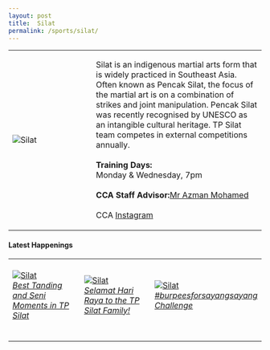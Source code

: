 ```yaml
---
layout: post
title:  Silat
permalink: /sports/silat/
---
```


<table>
    <tr>
        <td style="width:33%"><image src="/images/CCA_silat.jpg" style="display:block;margin-left:auto;margin-right:auto;" alt="Silat"></image></td>
        <td>
            <p>
                Silat is an indigenous martial arts form that is widely practiced in Southeast Asia. Often known as Pencak Silat, the focus of the martial art is on a combination of strikes and joint manipulation. Pencak Silat was recently recognised by UNESCO as an intangible cultural heritage. TP Silat team competes in external competitions annually.<br>
                <br>
                <b>Training Days:</b><br>
                Monday & Wednesday, 7pm<br>
                <br>
                <b>CCA Staff Advisor:</b><a href="mailto:Azman_MOHAMED@TP.EDU.SG">Mr Azman Mohamed</a><br>
                <br>
                CCA <a href="https://www.instagram.com/tpsilat">Instagram</a>
            </p>
        </td>
    </tr>
</table>


#### Latest Happenings

<table>
    <tr>
        <td style="width:33%"><br>
            <a href="https://www.instagram.com/tv/CN6tQrAhOVb/">
                <image src="/images/CCA-silat-ig4.png" style="display:block;margin-left:auto;margin-right:auto;" alt="Silat">
                <h6 style="margin-top:0%">Best Tanding and Seni Moments in TP Silat</h6>
                </image>
            </a>
        </td>
        <td style="width:33%"><br>
            <a href="https://www.instagram.com/p/CA4h0MeBvTd/">
                <image src="/images/CCA-Silat_IG1.png" style="display:block;margin-left:auto;margin-right:auto;" alt="Silat">
                <h6 style="margin-top:0%">Selamat Hari Raya to the TP Silat Family!</h6>
                </image>
            </a>
        </td>
        <td style="width:33%"><br>
            <a href="https://www.instagram.com/p/B_e8gfhhBza/">
                <image src="/images/CCA-Silat_IG2.png" style="display:block;margin-left:auto;margin-right:auto;" alt="Silat">
                <h6 style="margin-top:0%">#burpeesforsayangsayang Challenge</h6>
                </image>
            </a>
        </td>
    </tr>
</table>
